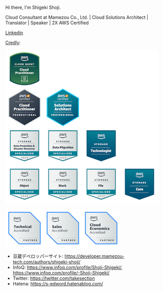 Hi there, I'm Shigeki Shoji.

Cloud Consultant at Mamezou Co., Ltd. | Cloud Solutions Architect | Translator | Speaker | 2X AWS Certified

[Linkedin](https://www.linkedin.com/in/takesection/)

[Credly](https://www.credly.com/users/username.835c802c/badges): 

![2x AWS Certified](https://github.com/takesection/takesection/raw/main/badges.png)

![APN](apn-badge.png)

* 豆蔵デベロッパーサイト: https://developer.mamezou-tech.com/authors/shigeki-shoji/
* InfoQ: https://www.infoq.com/profile/Shoji-Shigeki/, https://www.infoq.com/profile/-Shoji-Shigeki/
* Twitter: https://twitter.com/takesection
* Hatena: https://s-edword.hatenablog.com/
